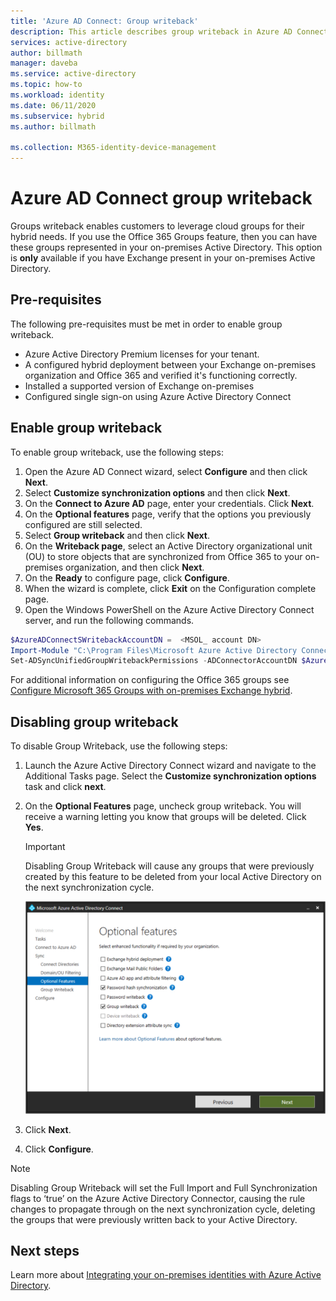 ```yaml
---
title: 'Azure AD Connect: Group writeback'
description: This article describes group writeback in Azure AD Connect.
services: active-directory
author: billmath
manager: daveba
ms.service: active-directory
ms.topic: how-to
ms.workload: identity
ms.date: 06/11/2020
ms.subservice: hybrid
ms.author: billmath

ms.collection: M365-identity-device-management
---
```



# Azure AD Connect group writeback

Groups writeback enables customers to leverage cloud groups for their hybrid needs. If you use the Office 365 Groups feature, then you can have these groups represented in your on-premises Active Directory. This option is **only** available if you have Exchange present in your on-premises Active Directory.

## Pre-requisites
The following pre-requisites must be met in order to enable group writeback.
- Azure Active Directory Premium licenses for your tenant.
- A configured hybrid deployment between your Exchange on-premises organization and Office 365 and verified it's functioning correctly.
- Installed a supported version of Exchange on-premises
- Configured single sign-on using Azure Active Directory Connect 

## Enable group writeback
To enable group writeback, use the following steps:

1. Open the Azure AD Connect wizard, select **Configure** and then click **Next**.
2. Select **Customize synchronization options** and then click **Next**.
3. On the **Connect to Azure AD** page, enter your credentials. Click **Next**.
4. On the **Optional features** page, verify that the options you previously configured are still selected.
5. Select **Group writeback** and then click **Next**.
6. On the **Writeback page**, select an Active Directory organizational unit (OU) to store objects that are synchronized from Office 365 to your on-premises organization, and then click **Next**.
7. On the **Ready** to configure page, click **Configure**.
8. When the wizard is complete, click **Exit** on the Configuration complete page.
9. Open the Windows PowerShell on the Azure Active Directory Connect server, and run the following commands.

```Powershell
$AzureADConnectSWritebackAccountDN =  <MSOL_ account DN>
Import-Module "C:\Program Files\Microsoft Azure Active Directory Connect\AdSyncConfig\AdSyncConfig.psm1"
Set-ADSyncUnifiedGroupWritebackPermissions -ADConnectorAccountDN $AzureADConnectSWritebackAccountDN
```

For additional information on configuring the Office 365 groups see [Configure Microsoft 365 Groups with on-premises Exchange hybrid](https://docs.microsoft.com/exchange/hybrid-deployment/set-up-office-365-groups#enable-group-writeback-in-azure-ad-connect).

## Disabling group writeback
To disable Group Writeback, use the following steps: 


1. Launch the Azure Active Directory Connect wizard and navigate to the Additional Tasks page. Select the **Customize synchronization options** task and click **next**.
2. On the **Optional Features** page, uncheck group writeback.  You will receive a warning letting you know that groups will be deleted.  Click **Yes**.
   >[!IMPORTANT]
   > Disabling Group Writeback will cause any groups that were previously created by this feature to be deleted from your local Active Directory on the next synchronization cycle. 

   ![Uncheck box](media/how-to-connect-group-writeback/group2.png)
  
3. Click **Next**.
4. Click **Configure**.

 >[!NOTE]
 > Disabling Group Writeback will set the Full Import and Full Synchronization flags to ‘true’ on the Azure Active Directory Connector, causing the rule changes to propagate through on the next synchronization cycle, deleting the groups that were previously written back to your Active Directory.

## Next steps
Learn more about [Integrating your on-premises identities with Azure Active Directory](whatis-hybrid-identity.md).
